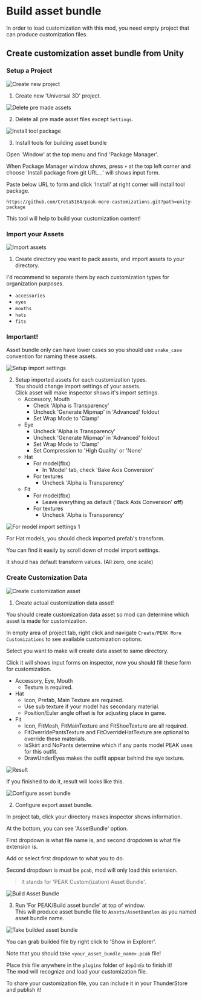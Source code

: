 # Build asset bundle

In order to load customization with this mod, you need empty project that can produce customization files.

## Create customization asset bundle from Unity


### Setup a Project

![Create new project](./img/build-asset-bundle-1.png)

1. Create new 'Universal 3D' project.

![Delete pre made assets](./img/build-asset-bundle-2.png)

2. Delete all pre made asset files except `Settings`.

![Install tool package](./img/build-asset-bundle-6.png)

3. Install tools for building asset bundle

Open 'Window' at the top menu and find 'Package Manager'.

When Package Manager window shows, press `+` at the top left corner
and choose 'Install package from git URL...' will shows input form.

Paste below URL to form and click 'Install' at right corner will install tool package.

```
https://github.com/Creta5164/peak-more-customizations.git?path=unity-package
```

This tool will help to build your customization content!

### Import your Assets

![Import assets](./img/build-asset-bundle-3.png)

1. Create directory you want to pack assets, and import assets to your directory.

I'd recommend to separate them by each customization types for organization purposes.
- `accessories`
- `eyes`
- `mouths`
- `hats`
- `fits`

### Important!

Asset bundle only can have lower cases so you should use `snake_case` convention for naming these assets.

![Setup import settings](./img/build-asset-bundle-4.png)

2. Setup imported assets for each customization types.  
   You should change import settings of your assets.  
   Click asset will make inspector shows it's import settings.
   - Accessory, Mouth
     - Check 'Alpha is Transparency'
     - Uncheck 'Generate Mipmap' in 'Advanced' foldout
     - Set Wrap Mode to 'Clamp'
   - Eye
     - Uncheck 'Alpha is Transparency'
     - Uncheck 'Generate Mipmap' in 'Advanced' foldout
     - Set Wrap Mode to 'Clamp'
     - Set Compression to 'High Quality' or 'None'
   - Hat
     - For model(fbx)
       - In 'Model' tab, check 'Bake Axis Conversion'
     - For textures
       - Uncheck 'Alpha is Transparency'
   - Fit
     - For model(fbx)
       - Leave everything as default ('Back Axis Conversion' **off**)
     - For textures
       - Uncheck 'Alpha is Transparency'

![For model import settings 1](./img/build-asset-bundle-5.png)

For Hat models, you should check imported prefab's transform.

You can find it easily by scroll down of model import settings.

It should has default transform values. (All zero, one scale)

### Create Customization Data

![Create customization asset](./img/build-asset-bundle-7.gif)

1. Create actual customization data asset!

You should create customization data asset so mod can determine which asset is made for customization.

In empty area of project tab, right click and navigate
`Create/PEAK More Customizations` to see available customization options.

Select you want to make will create data asset to same directory.

Click it will shows input forms on inspector,
now you should fill these form for customization.

- Accessory, Eye, Mouth
  - Texture is required.
- Hat
  - Icon, Prefab, Main Texture are required.
  - Use sub texture if your model has secondary material.
  - Position/Euler angle offset is for adjusting place in game.
- Fit 
  - Icon, FitMesh, FitMainTexture and FitShoeTexture are all required.
  - FitOverridePantsTexture and FitOverrideHatTexture are optional to override these materials.
  - IsSkirt and NoPants determine which if any pants model PEAK uses for this outfit.
  - DrawUnderEyes makes the outfit appear behind the eye texture.

![Result](./img/build-asset-bundle-8.png)

If you finished to do it, result will looks like this.

![Configure asset bundle](./img/build-asset-bundle-9.gif)

2. Configure export asset bundle.

In project tab, click your directory makes inspector shows information.

At the bottom, you can see 'AssetBundle' option.

First dropdown is what file name is, and second dropdown is what file extension is.

Add or select first dropdown to what you to do.

Second dropdown is must be `pcab`, mod will only load this extension.

> It stands for 'PEAK Custom(ization) Asset Bundle'.

![Build Asset Bundle](./img/build-asset-bundle-10.png)

3. Run 'For PEAK/Build asset bundle' at top of window.  
   This will produce asset bundle file to `Assets/AssetBundles`
   as you named asset bundle name.

![Take builded asset bundle](./img/build-asset-bundle-11.png)

You can grab builded file by right click to 'Show in Explorer'.

Note that you should take `<your_asset_bundle_name>.pcab` file!

Place this file anywhere in the `plugins` folder of `BepInEx` to finish it!  
The mod will recognize and load your customization file.

To share your customization file, you can include it in your ThunderStore and publish it!
